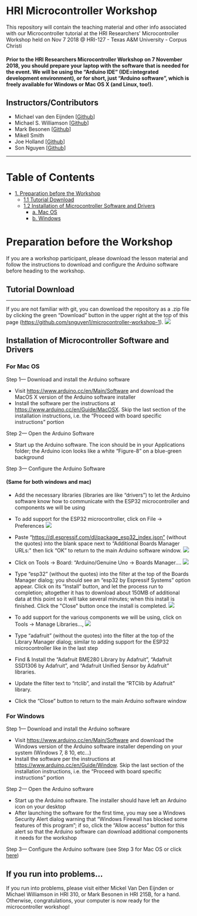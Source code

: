 
HRI Microcontroller Workshop
================================
This repository will contain the teaching material and other info associated with our Microcontroller tutorial at
the HRI Researchers' Microcontroller Workshop held on Nov 7 2018 @ HRI-127 - Texas A&M University - Corpus Christi

#### Prior to the HRI Researchers Microcontroller Workshop on 7 November 2018, you should prepare your laptop with the software that is needed for the event. We will be using the “Arduino IDE” (IDE=integrated development environment), or for short, just “Arduino software”, which is freely available for Windows or Mac OS X (and Linux, too!).

Instructors/Contributors
-----------

- Michael van den Eijnden [[Github](https://github.com/mickel1138)]
- Michael S. Williamson [[Github](https://github.com/fightingtexasaggie)]
- Mark Besonen [[Github](https://github.com/verbage)]
- Mikell Smith
- Joe Holland [[Github](https://github.com/joevholland)]
- Son Nguyen [[Github](https://github.com/snguyen1)]

---

# Table of Contents

<!-- TOC -->
- [1.   Preparation before the Workshop](#preparation-before-the-workshop)
    - [1.1  Tutorial Download](#tutorial-download)
    - [1.2  Installation of Microcontroller Software and Drivers](#installation-of-microcontroller-software-and-drivers)
        - [a.   Mac OS](#for-mac-os)
        - [b.   Windows](#for-windows)

<!-- /TOC -->

# Preparation before the Workshop
If you are a workshop participant, please download the lesson material and follow the instructions to download and configure the Arduino software before heading to the workshop.
## Tutorial Download
---------------------

 If you are not familiar with git, you can download the repository as a .zip file by clicking the green “Download” button in the upper right at the top of this page (https://github.com/snguyen1/microcontroller-workshop-1). 
![](images/github-download.png)

## Installation of Microcontroller Software and Drivers

### For Mac OS
Step 1— Download and install the Arduino software
- Visit https://www.arduino.cc/en/Main/Software and download the MacOS X version of the Arduino software installer
- Install the software per the instructions at https://www.arduino.cc/en/Guide/MacOSX. Skip the last section of the installation instructions, i.e. the “Proceed with board specific instructions” portion

Step 2— Open the Arduino Software
- Start up the Arduino software. The icon should be in your Applications folder; the Arduino icon looks like a white “Figure-8” on a blue-green background

Step 3— Configure the Arduino Software
 
#### (Same for both windows and mac)

- Add the necessary libraries (libraries are like “drivers”) to let the Arduino software know how to communicate with the ESP32 microcontroller and components we will be using
- To add support for the ESP32 microcontroller, click on File -> Preferences 
![](images/arduino-fig2.png)

- Paste “https://dl.espressif.com/dl/package_esp32_index.json” (without the quotes) into the blank space next to “Additional Boards Manager URLs:" then lick “OK” to return to the main Arduino software window.
![](images/arduino-fig3.png)

- Click on Tools -> Board: “Arduino/Genuine Uno -> Boards Manager…. 
![](images/arduino-fig4.png)

- Type “esp32” (without the quotes) into the filter at the top of the Boards Manager dialog; you should see an “esp32 by Espressif Systems” option appear.
Click on its “Install” button, and let the process run to completion; altogether it has to download about 150MB of additional data at this point so it will take several minutes; when this install is finished. Click the "Close" button once the install is completed.
![](images/arduino-fig5.png)

- To add support for the various components we will be using, click on Tools -> Manage Libraries…,
![](images/arduino-fig6.png)
- Type “adafruit” (without the quotes) into the filter at the top of the Library Manager dialog; similar to adding support for the ESP32 microcontroller like in the last step
- Find & Install the “Adafruit BME280 Library by Adafruit”, “Adafruit SSD1306 by Adafruit”, and “Adafruit Unified Sensor by Adafruit” libraries.
- Update the filter text to “rtclib”, and install the “RTClib by Adafruit” library.
- Click the “Close” button to return to the main Arduino software window

### For Windows
Step 1— Download and install the Arduino software
- Visit https://www.arduino.cc/en/Main/Software and download the Windows version of the Arduino software installer depending on your system (Windows 7, 8 10, etc...)
- Install the software per the instructions at https://www.arduino.cc/en/Guide/Window. Skip the last section of the installation instructions, i.e. the “Proceed with board specific instructions” portion

Step 2— Open the Arduino software
- Start up the Arduino software. The installer should have left an Arduino icon on your desktop
- After launching the software for the first time, you may see a Windows Security Alert dialog warning that “Windows Firewall has blocked some features of this program”; if so, click the “Allow access” button for this alert so that the Arduino software can download additional components it needs for the workshop

Step 3— Configure the Arduino software (see Step 3 for Mac OS or click [here](#same-for-both-windows-and-mac))

## If you run into problems…

If you run into problems, please visit either Mickel Van Den Eijnden or Michael Williamson in HRI 310, or Mark Besonen in HRI 215B, for a hand. Otherwise, congratulations, your computer is now ready for the microcontroller workshop!